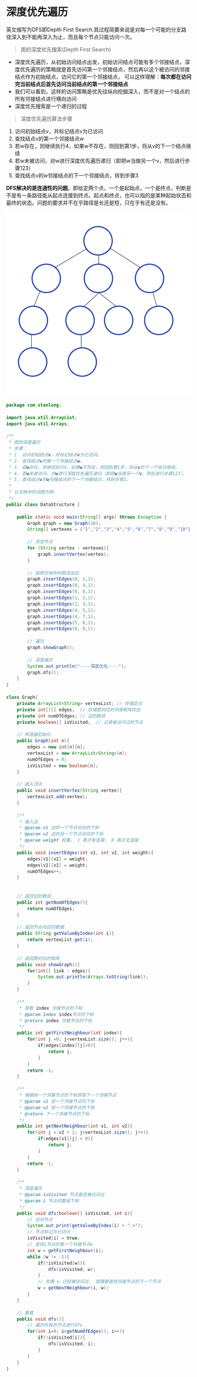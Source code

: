 # 深度优先遍历

英文缩写为DFS即Depth First Search.其过程简要来说是对每一个可能的分支路径深入到不能再深入为止，而且每个节点只能访问一次。

> 图的深度优先搜索(Depth First Search)

- 深度优先遍历，从初始访问结点出发，初始访问结点可能有多个邻接结点，深度优先遍历的策略就是首先访问第一个邻接结点，然后再以这个被访问的邻接结点作为初始结点，访问它的第一个邻接结点， 可以这样理解：**每次都在访问完当前结点后首先访问当前结点的第一个邻接结点**
- 我们可以看到，这样的访问策略是优先往纵向挖掘深入，而不是对一个结点的所有邻接结点进行横向访问
- 深度优先搜索是一个递归的过程

> 深度优先遍历算法步骤

1. 访问初始结点v，并标记结点v为已访问
2. 查找结点v的第一个邻接结点w
3. 若w存在，则继续执行4，如果w不存在，则回到第1步，将从v的下一个结点继续
4. 若w未被访问，对w进行深度优先遍历递归（即把w当做另一个v，然后进行步骤123）
5. 查找结点v的w邻接结点的下一个邻接结点，转到步骤3

**DFS解决的是连通性的问题**。即给定两个点，一个是起始点，一个是终点，判断是不是有一条路径能从起点连接到终点。起点和终点，也可以指的是某种起始状态和最终的状态。问题的要求并不在乎路径是长还是短，只在乎有还是没有。

![](.././doc/17.gif)



```java
package com.stanlong;

import java.util.ArrayList;
import java.util.Arrays;

/**
 * 图的深度遍历
 * 步骤：
 * 1. 访问初始结点v，并标记结点v为已访问。
 * 2. 查找结点v的第一个邻接结点w。
 * 3. 若w存在，则继续执行4，如果w不存在，则回到第1步，将从v的下一个结点继续。
 * 4. 若w未被访问，对w进行深度优先遍历递归（即把w当做另一个v，然后进行步骤123）。
 * 5. 查找结点v的w邻接结点的下一个邻接结点，转到步骤3。
 *
 * 以文档中的动图为例
 */
public class DataStructure {

    public static void main(String[] args) throws Exception {
        Graph graph = new Graph(10);
        String[] vertexes = {"1","2","3","4","5","6","7","8","9","10"};

        // 添加节点
        for (String vertex : vertexes){
            graph.insertVertex(vertex);
        }

        // 按照文档中的图添加边
        graph.insertEdges(0, 1,1);
        graph.insertEdges(0, 4,1);
        graph.insertEdges(0, 8,1);
        graph.insertEdges(1, 2,1);
        graph.insertEdges(2, 3,1);
        graph.insertEdges(4, 5,1);
        graph.insertEdges(4, 7,1);
        graph.insertEdges(5, 6,1);
        graph.insertEdges(8, 9,1);

        // 遍历
        graph.showGraph();

        // 深度遍历
        System.out.println("----深度优先----");
        graph.dfs();
    }
}

class Graph{
    private ArrayList<String> vertexList; // 存储定点
    private int[][] edges;  // 存储图对应的邻接矩阵的边
    private int numOfEdges; // 边的数目
    private boolean[] isVisited;  // 记录被访问过的节点

    // 构造器初始化
    public Graph(int n){
        edges = new int[n][n];
        vertexList = new ArrayList<String>(n);
        numOfEdges = 0;
        isVisited = new boolean[n];
    }

    // 插入顶点
    public void insertVertex(String vertex){
        vertexList.add(vertex);
    }

    /**
     * 插入边
     * @param v1 边的一个节点对应的下标
     * @param v2 边的另一个节点对应的下标
     * @param weight 权重。 1 表示有连接， 0 表示无连接
     */
    public void insertEdges(int v1, int v2, int weight){
        edges[v1][v2] = weight;
        edges[v2][v1] = weight;
        numOfEdges++;
    }


    // 返回边的数目
    public int getNumOfEdges(){
        return numOfEdges;
    }

    // 返回节点对应的数据
    public String getValueByIndex(int i){
        return vertexList.get(i);
    }

    // 返回图对应的矩阵
    public void showGraph(){
        for(int[] link : edges){
            System.out.println(Arrays.toString(link));
        }
    }

    /**
     * 获取 index 邻接节点的下标
     * @param index index节点的下标
     * @return index 邻接节点的下标
     */
    public int getFirstNeighbour(int index){
        for(int j =0; j<vertexList.size(); j++){
            if(edges[index][j]>0){
                return j;
            }
        }
        return -1;
    }

    /**
     * 根据前一个邻接节点的下标获取下一个邻接节点
     * @param v1 前一个邻接节点的下标
     * @param v2 前一个邻接节点的下标
     * @return 下一个邻接节点的下标
     */
    public int getNextNeighbour(int v1, int v2){
        for(int j = v2 + 1; j<vertexList.size(); j++){
            if(edges[v1][j] > 0){
                return j;
            }
        }
        return -1;
    }

    /**
     * 深度遍历
     * @param isVisited 节点是否被访问过
     * @param i 节点的数组下标
     */
    public void dfs(boolean[] isVisited, int i){
        // 访问节点
        System.out.print(getValueByIndex(i) + "->");
        // 节点标记为已访问
        isVisited[i] = true;
        // 查找i节点的第一个邻接节点w
        int w = getFirstNeighbour(i);
        while (w != -1){
            if(!isVisited[w]){
                dfs(isVisited, w);
            }
            // 如果 w 已经被访问过， 就需要查找邻接节点的下一个节点
            w = getNextNeighbour(i, w);
        }
    }

    // 重载
    public void dfs(){
        // 遍历所有的节点进行dfs
        for(int i=0; i<getNumOfEdges(); i++){
            if(!isVisited[i]){
                dfs(isVisited, i);
            }
        }
    }
}
```

